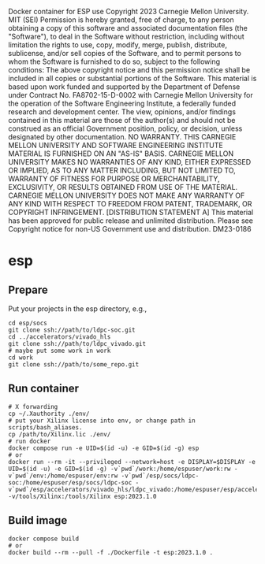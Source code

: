 Docker container for ESP use
Copyright 2023 Carnegie Mellon University.
MIT (SEI)
Permission is hereby granted, free of charge, to any person obtaining a
copy of this software and associated documentation files (the "Software"),
to deal in the Software without restriction, including without limitation
the rights to use, copy, modify, merge, publish, distribute, sublicense,
and/or sell copies of the Software, and to permit persons to whom the
Software is furnished to do so, subject to the following conditions:
The above copyright notice and this permission notice shall be included
in all copies or substantial portions of the Software.
This material is based upon work funded and supported by the Department of
Defense under Contract No. FA8702-15-D-0002 with Carnegie Mellon University
for the operation of the Software Engineering Institute, a federally funded
research and development center.
The view, opinions, and/or findings contained in this material are those of
the author(s) and should not be construed as an official Government position,
policy, or decision, unless designated by other documentation.
NO WARRANTY. THIS CARNEGIE MELLON UNIVERSITY AND SOFTWARE ENGINEERING
INSTITUTE MATERIAL IS FURNISHED ON AN "AS-IS" BASIS. CARNEGIE MELLON
UNIVERSITY MAKES NO WARRANTIES OF ANY KIND, EITHER EXPRESSED OR IMPLIED,
AS TO ANY MATTER INCLUDING, BUT NOT LIMITED TO, WARRANTY OF FITNESS FOR
PURPOSE OR MERCHANTABILITY, EXCLUSIVITY, OR RESULTS OBTAINED FROM USE OF THE
MATERIAL. CARNEGIE MELLON UNIVERSITY DOES NOT MAKE ANY WARRANTY OF ANY KIND
WITH RESPECT TO FREEDOM FROM PATENT, TRADEMARK, OR COPYRIGHT INFRINGEMENT.
[DISTRIBUTION STATEMENT A] This material has been approved for public release
and unlimited distribution.  Please see Copyright notice for non-US
Government use and distribution.
DM23-0186


# esp

## Prepare
Put your projects in the esp directory, e.g.,
```
cd esp/socs
git clone ssh://path/to/ldpc-soc.git
cd ../accelerators/vivado_hls
git clone ssh://path/to/ldpc_vivado.git
# maybe put some work in work
cd work
git clone ssh://path/to/some_repo.git
```

## Run container
```
# X forwarding
cp ~/.Xauthority ./env/
# put your Xilinx license into env, or change path in scripts/bash_aliases.
cp /path/to/Xilinx.lic ./env/
# run docker
docker compose run -e UID=$(id -u) -e GID=$(id -g) esp
# or
docker run --rm -it --privileged --network=host -e DISPLAY=$DISPLAY -e UID=$(id -u) -e GID=$(id -g) -v`pwd`/work:/home/espuser/work:rw -v`pwd`/env:/home/espuser/env:rw -v`pwd`/esp/socs/ldpc-soc:/home/espuser/esp/socs/ldpc-soc -v`pwd`/esp/accelerators/vivado_hls/ldpc_vivado:/home/espuser/esp/accelerators/vivado_hls/ldpc_vivado -v/tools/Xilinx:/tools/Xilinx esp:2023.1.0
```

## Build image
```
docker compose build
# or
docker build --rm --pull -f ./Dockerfile -t esp:2023.1.0 .
```
